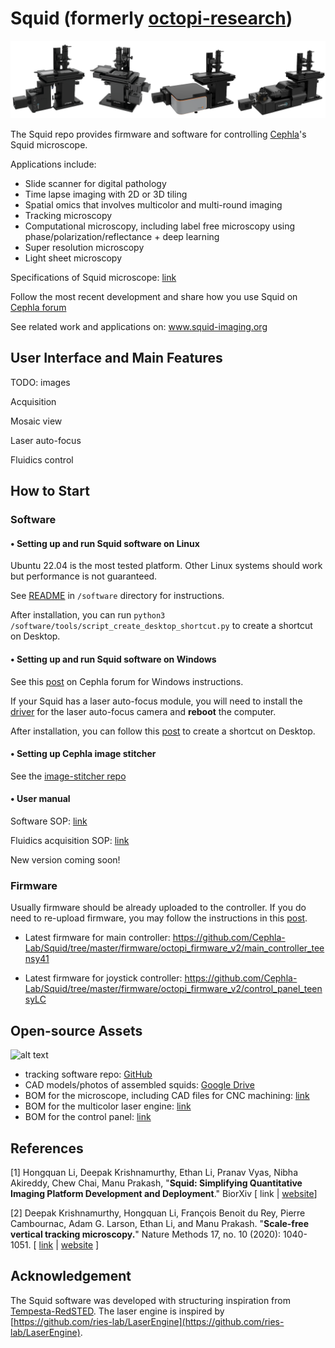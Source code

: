 # Squid (formerly [octopi-research](https://github.com/hongquanli/octopi-research))
[![scopes](https://github.com/Alpaca233/assets/blob/main/Squid%20scopes.png)](https://cephla.com/)

The Squid repo provides firmware and software for controlling [Cephla](https://cephla.com/)'s Squid microscope.

Applications include:
- Slide scanner for digital pathology
- Time lapse imaging with 2D or 3D tiling
- Spatial omics that involves multicolor and multi-round imaging
- Tracking microscopy
- Computational microscopy, including label free microscopy using phase/polarization/reflectance + deep learning
- Super resolution microscopy
- Light sheet microscopy

Specifications of Squid microscope: [link](https://drive.google.com/file/d/17UNSiwup-NDPrC1WH6AqDNlK4GmBZlK2/view)

Follow the most recent development and share how you use Squid on [Cephla forum](https://forum.squid-imaging.org/)

See related work and applications on: www.squid-imaging.org
## User Interface and Main Features
TODO: images

Acquisition

Mosaic view

Laser auto-focus

Fluidics control
## How to Start
### Software
#### • Setting up and run Squid software on Linux
Ubuntu 22.04 is the most tested platform. Other Linux systems should work but performance is not guaranteed.

See [README](https://github.com/Cephla-Lab/Squid/blob/master/software/README.md) in `/software` directory for instructions.

After installation, you can run `python3 /software/tools/script_create_desktop_shortcut.py` to create a shortcut on Desktop.
#### • Setting up and run Squid software on Windows
See this [post](https://forum.squid-imaging.org/t/setting-up-the-software-on-a-windows-computer/77) on Cephla forum for Windows instructions.

If your Squid has a laser auto-focus module, you will need to install the [driver](https://drive.google.com/drive/folders/1wq0QocIqeD-ZyYgHUPIJ1efOPiPq-fom?usp=sharing) for the laser auto-focus camera and **reboot** the computer.

After installation, you can follow this [post](https://forum.squid-imaging.org/t/setting-up-desktop-shortcut-on-a-windows-computer/94) to create a shortcut on Desktop.
#### • Setting up Cephla image stitcher
See the [image-stitcher repo](https://github.com/Cephla-Lab/image-stitcher)

#### • User manual
Software SOP: [link](https://cephla.notion.site/Squid-user-manual-2025-06-2102dfbf6ae48034bb3bf56641f1c8c7?pvs=143)

Fluidics acquisition SOP: [link](https://cephla.notion.site/User-manual-for-fluidics-imaging-21c2dfbf6ae48036aa0ef633ef155530)

New version coming soon!

### Firmware
Usually firmware should be already uploaded to the controller. If you do need to re-upload firmware, you may follow the instructions in this [post](https://forum.squid-imaging.org/t/setting-up-arduino-teensyduino-ide-for-uploading-firmware/36).

- Latest firmware for main controller: https://github.com/Cephla-Lab/Squid/tree/master/firmware/octopi_firmware_v2/main_controller_teensy41

- Latest firmware for joystick controller: https://github.com/Cephla-Lab/Squid/tree/master/firmware/octopi_firmware_v2/control_panel_teensyLC

## Open-source Assets
![alt text](https://i.imgur.com/Gjwh02y.png)
- tracking software repo: [GitHub](https://github.com/prakashlab/squid-tracking)
- CAD models/photos of assembled squids: [Google Drive](https://drive.google.com/drive/folders/1JdVp34HtERGpBCBlFX6jFDwMUdeBLCEx?usp=sharing)
- BOM for the microscope, including CAD files for CNC machining: [link](https://docs.google.com/spreadsheets/d/1WA64HySj9I7XROtTXuaRvjlbhHXRGspvoxb_20CWDR8/edit?usp=drivesdk)
- BOM for the multicolor laser engine: [link](https://docs.google.com/spreadsheets/d/1hEM6PsxZPTp1LY3cpxUJOS3Q1YLQN-xniF33ZddFj9U/edit#gid=1175873468)
- BOM for the control panel: [link](https://docs.google.com/spreadsheets/d/1z2HjibIG9PHffiDsbuzQXmvf2gSFMduHrXkPwDbcXRY/edit?usp=sharing)
  
## References
[1] Hongquan Li, Deepak Krishnamurthy, Ethan Li, Pranav Vyas, Nibha Akireddy, Chew Chai, Manu Prakash, "**Squid: Simplifying Quantitative Imaging Platform Development and Deployment**." BiorXiv [ link | [website](https://squid-imaging.org)]

[2] Deepak Krishnamurthy, Hongquan Li, François Benoit du Rey, Pierre Cambournac, Adam G. Larson, Ethan Li, and Manu Prakash. "**Scale-free vertical tracking microscopy.**" Nature Methods 17, no. 10 (2020): 1040-1051. [ [link](https://www.nature.com/articles/s41592-020-0924-7) | [website](https://gravitymachine.org) ]

## Acknowledgement
The Squid software was developed with structuring inspiration from [Tempesta-RedSTED](https://github.com/jonatanalvelid/Tempesta-RedSTED). The laser engine is inspired by [https://github.com/ries-lab/LaserEngine](https://github.com/ries-lab/LaserEngine). 
